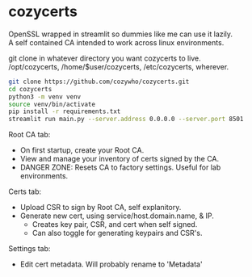 # cozycerts
OpenSSL wrapped in streamlit so dummies like me can use it lazily.  
A self contained CA intended to work across linux environments.  

git clone in whatever directory you want cozycerts to live.  
/opt/cozycerts, /home/$user/cozycerts, /etc/cozycerts, wherever.  

```bash
git clone https://github.com/cozywho/cozycerts.git
cd cozycerts
python3 -m venv venv
source venv/bin/activate
pip install -r requirements.txt
streamlit run main.py --server.address 0.0.0.0 --server.port 8501
```

Root CA tab:
- On first startup, create your Root CA.
- View and manage your inventory of certs signed by the CA.
- DANGER ZONE: Resets CA to factory settings. Useful for lab environments.

Certs tab:
- Upload CSR to sign by Root CA, self explanitory.
- Generate new cert, using service/host.domain.name, & IP. 
  - Creates key pair, CSR, and cert when self signed.
  - Can also toggle for generating keypairs and CSR's. 

Settings tab:
- Edit cert metadata. Will probably rename to 'Metadata'
